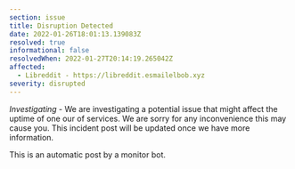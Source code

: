 ```yaml
---
section: issue
title: Disruption Detected
date: 2022-01-26T18:01:13.139083Z
resolved: true
informational: false
resolvedWhen: 2022-01-27T20:14:19.265042Z
affected:
  - Libreddit - https://libreddit.esmailelbob.xyz
severity: disrupted
---
```

*Investigating* - We are investigating a potential issue that might affect the uptime of one our of services. We are sorry for any inconvenience this may cause you. This incident post will be updated once we have more information.

This is an automatic post by a monitor bot.
        